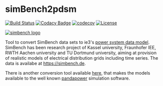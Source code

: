 # simBench2pdsm
[![Build Status](https://travis-ci.org/ie3-institute/simbench4ie3.svg?branch=master)](https://travis-ci.org/ie3-institute/simbench4ie3)
[![Codacy Badge](https://app.codacy.com/project/badge/Grade/793affe18cd44718a66b07b2a7c45258)](https://www.codacy.com/gh/ie3-institute/simBench2psdm/dashboard?utm_source=github.com&amp;utm_medium=referral&amp;utm_content=ie3-institute/simBench2psdm&amp;utm_campaign=Badge_Grade)
[![codecov](https://codecov.io/gh/ie3-institute/simBench2psdm/branch/master/graph/badge.svg)](https://codecov.io/gh/ie3-institute/simBench2psdm)
[![License](https://img.shields.io/github/license/ie3-institute/simbench4ie3)](https://github.com/ie3-institute/simbench4ie3/blob/master/LICENSE)

[![simbench logo](https://simbench.de/wp-content/uploads/2019/01/logo.png  "SimBench Logo")](https://www.simbench.net)

Tool to convert SimBench data sets to ie3's [power system data model](https://github.com/ie3-institute/PowerSystemDataModel).
SimBench has been research project of Kassel university, Fraunhofer IEE, RWTH Aachen university and TU Dortmund university, aiming at provision of realistic models of electrical distribution grids including time series.
The data is availabe at https://simbench.de.

There is another conversion tool available [here](https://github.com/e2nIEE/simbench), that makes the models available to the well known [pandapower](https://github.com/e2nIEE/pandapower) simulation software.
